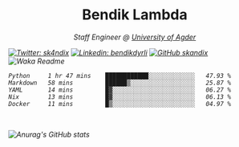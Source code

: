 <h1 align="center"> Bendik Lambda </h1>
<p align="center"><em>Staff Engineer @ <a href="http://www.uia.no">University of Agder</a></p>



[![Twitter: sk4ndix](https://img.shields.io/twitter/follow/sk4ndix?style=social)](https://twitter.com/sk4ndix)
[![Linkedin: bendikdyrli](https://img.shields.io/badge/-bendikdyrli-blue?style=flat-square&logo=Linkedin&logoColor=white&link=https://www.linkedin.com/in/bendikdyrli/)](https://www.linkedin.com/in/bendikdyrli/)
[![GitHub skandix](https://img.shields.io/github/followers/skandix?label=follow&style=social)](https://github.com/skandix)
![Waka Readme](https://github.com/skandix/skandix/workflows/Waka%20Readme/badge.svg)


<!--START_SECTION:waka-->
```text
Python     1 hr 47 mins    ████████████░░░░░░░░░░░░░   47.93 % 
Markdown   58 mins         ██████▒░░░░░░░░░░░░░░░░░░   25.87 % 
YAML       14 mins         █▓░░░░░░░░░░░░░░░░░░░░░░░   06.27 % 
Nix        13 mins         █▓░░░░░░░░░░░░░░░░░░░░░░░   06.13 % 
Docker     11 mins         █▒░░░░░░░░░░░░░░░░░░░░░░░   04.97 % 
```
<!--END_SECTION:waka-->

  <br>
  
![Anurag's GitHub stats](https://github-readme-stats.vercel.app/api?username=skandix&show_icons=true&theme=tokyonight)


